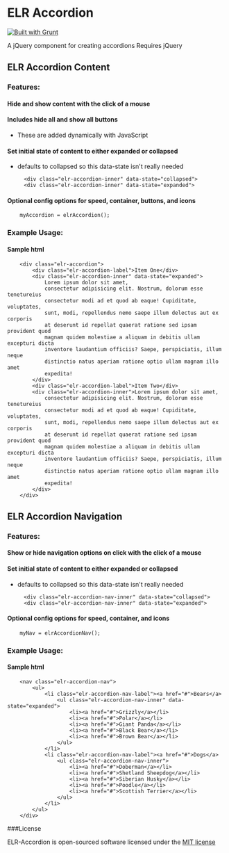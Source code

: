# ELR Accordion

[![Built with Grunt](https://cdn.gruntjs.com/builtwith.png)](http://gruntjs.com/)

A jQuery component for creating accordions
Requires jQuery

## ELR Accordion Content

### Features:

#### Hide and show content with the click of a mouse

#### Includes hide all and show all buttons

+ These are added dynamically with JavaScript

#### Set initial state of content to either expanded or collapsed

+ defaults to collapsed so this data-state isn't really needed

        <div class="elr-accordion-inner" data-state="collapsed">
        <div class="elr-accordion-inner" data-state="expanded">

#### Optional config options for speed, container, buttons, and icons

        myAccordion = elrAccordion();

### Example Usage:

#### Sample html

        <div class="elr-accordion">
            <div class="elr-accordion-label">Item One</div>
            <div class="elr-accordion-inner" data-state="expanded">
                Lorem ipsum dolor sit amet,
                consectetur adipisicing elit. Nostrum, dolorum esse tenetureius
                consectetur modi ad et quod ab eaque! Cupiditate, voluptates,
                sunt, modi, repellendus nemo saepe illum delectus aut ex corporis
                at deserunt id repellat quaerat ratione sed ipsam provident quod
                magnam quidem molestiae a aliquam in debitis ullam excepturi dicta
                inventore laudantium officiis? Saepe, perspiciatis, illum neque
                distinctio natus aperiam ratione optio ullam magnam illo amet
                expedita!
            </div>
            <div class="elr-accordion-label">Item Two</div>
            <div class="elr-accordion-inner">Lorem ipsum dolor sit amet,
                consectetur adipisicing elit. Nostrum, dolorum esse tenetureius
                consectetur modi ad et quod ab eaque! Cupiditate, voluptates,
                sunt, modi, repellendus nemo saepe illum delectus aut ex corporis
                at deserunt id repellat quaerat ratione sed ipsam provident quod
                magnam quidem molestiae a aliquam in debitis ullam excepturi dicta
                inventore laudantium officiis? Saepe, perspiciatis, illum neque
                distinctio natus aperiam ratione optio ullam magnam illo amet
                expedita!
            </div>
        </div>


## ELR Accordion Navigation

### Features:

#### Show or hide navigation options on click with the click of a mouse

#### Set initial state of content to either expanded or collapsed

+ defaults to collapsed so this data-state isn't really needed

        <div class="elr-accordion-nav-inner" data-state="collapsed">
        <div class="elr-accordion-nav-inner" data-state="expanded">

#### Optional config options for speed, container, and icons

        myNav = elrAccordionNav();

### Example Usage:

#### Sample html

        <nav class="elr-accordion-nav">
            <ul>
                <li class="elr-accordion-nav-label"><a href="#">Bears</a>
                    <ul class="elr-accordion-nav-inner" data-state="expanded">
                        <li><a href="#">Grizzly</a></li>
                        <li><a href="#">Polar</a></li>
                        <li><a href="#">Giant Panda</a></li>
                        <li><a href="#">Black Bear</a></li>
                        <li><a href="#">Brown Bear</a></li>
                    </ul>
                </li>
                <li class="elr-accordion-nav-label"><a href="#">Dogs</a>
                    <ul class="elr-accordion-nav-inner">
                        <li><a href="#">Doberman</a></li>
                        <li><a href="#">Shetland Sheepdog</a></li>
                        <li><a href="#">Siberian Husky</a></li>
                        <li><a href="#">Poodle</a></li>
                        <li><a href="#">Scottish Terrier</a></li>
                    </ul>
                </li>
            </ul>
        </div>

###License

ELR-Accordion is open-sourced software licensed under the [MIT license](http://opensource.org/licenses/MIT)